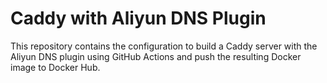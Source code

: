 # Caddy with Aliyun DNS Plugin

This repository contains the configuration to build a Caddy server with the Aliyun DNS plugin using GitHub Actions and push the resulting Docker image to Docker Hub.